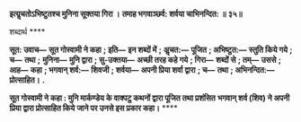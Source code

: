 **इत्यॢचतोऽभिष्टुतश्च मुनिना सूक्तया गिरा ।** **तमाह भगवाञ्छर्व: शर्वया चाभिनन्दित: ॥ ३५॥** 

शब्दार्थ **** 

**सूत: उवाच—** **सूत गोस्वामी ने कहा** **; इति—** **इन शब्दों में** **; अॢचत:—** **पूजित** **; अभिष्टुत:—** **स्तुति किये गये** **; च—** **तथा** **;** **मुनिना—** **मुनि द्वारा** **; सु-उक्तया—** **अच्छी तरह कहे गये** **; गिरा—** **शब्दों से** **; तम्—** **उससे** **; आह—** **कहा** **; भगवान् शर्व:—** **शिवजी** **; शर्वया—** **अपनी प्रिया शर्वा द्वारा** **; च—** **तथा** **; अभिनन्दित:—** **प्रोत्साहित।** **.** 

**सूत गोस्वामी ने कहा : मुनि मार्कण्डेय के वाक्पटु कथनों द्वारा पूजित तथा प्रशंसित** **भगवान् शर्व (शिव) ने अपनी प्रिया द्वारा प्रोत्साहित किये जाने पर उनसे इस प्रकार कहा।** **** 